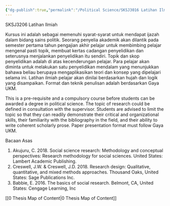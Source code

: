 ```yaml
---
{"dg-publish":true,"permalink":"/Political Science/SKSJ3016 Latihan Ilmiah/"}
---
```


SKSJ3206 Latihan Ilmiah

Kursus ini adalah sebagai memenuhi syarat-syarat untuk mendapat ijazah dalam bidang sains politik. Seorang penyelia akademik akan dilantik pada semester pertama tahun pengajian akhir pelajar untuk membimbing pelajar mengenal pasti topik, membuat kertas cadangan penyelidikan dan seterusnya menjalankan penyelidikan itu sendiri. Topik dan skop penyelidikan adalah di atas kecenderungan pelajar. Para pelajar akan diminta untuk melakukan satu penyelidikan mendalam yang menunjukkan bahawa beliau berupaya mengaplikasikan teori dan konsep yang dipelajari selama ini. Latihan ilmiah pelajar akan dinilai berdasarkan hujah dan logik yang disampaikan. Format dan teknik penulisan adalah berdasarkan Gaya UKM.

This is a pre-requisite and a compulsory course before students can be awarded a degree in political science. The topic of research could be defined in consultation with the supervisor. Students are advised to limit the topic so that they can readily demonstrate their critical and organizational skills, their familiarity with the bibliography in the field, and their ability to write coherent scholarly prose. Paper presentation format must follow Gaya UKM.

Bacaan Asas
1. Akujuru, C. 2018. Social science research: Methodology and conceptual perspectives: Research methodology for social sciences. United States: Lambert Academic Publishing.
2. Creswell, J.W. & Creswell, J.D. 2018. Research design: Qualitative, quantitative, and mixed methods approaches. Thousand Oaks, United States: Sage Publications Inc.
3. Babbie, E. 2016. The basics of social research. Belmont, CA, United States: Cengage Learning, Inc

[[0 Thesis Map of Content\|0 Thesis Map of Content]]